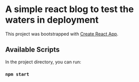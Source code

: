 # A simple react blog to test the waters in deployment

This project was bootstrapped with [Create React App](https://github.com/facebook/create-react-app).

## Available Scripts

In the project directory, you can run:

### `npm start`